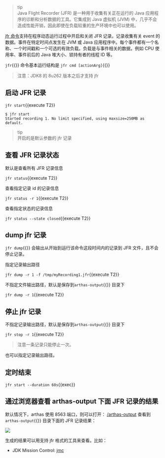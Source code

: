 > tip  
> Java Flight Recorder (JFR) 是一种用于收集有关正在运行的 Java 应用程序的诊断和分析数据的工具。它集成到 Java 虚拟机 (JVM) 中，几乎不会造成性能开销，因此即使在负载较重的生产环境中也可以使用。

[jfr 命令](https://arthas.aliyun.com/doc/jfr.html)支持在程序动态运行过程中开启和关闭 JFR 记录。记录收集有关 event 的数据。事件在特定时间点发生在 JVM 或 Java 应用程序中。每个事件都有一个名称、一个时间戳和一个可选的有效负载。负载是与事件相关的数据，例如 CPU 使用率、事件前后的 Java 堆大小、锁持有者的线程 ID 等。

`jfr`{{}} 命令基本运行结构是 `jfr cmd [actionArg]`{{}}

> 注意：JDK8 的 8u262 版本之后才支持 jfr

## 启动 JFR 记录

`jfr start`{{execute T2}}

```
$ jfr start
Started recording 1. No limit specified, using maxsize=250MB as default.
```

> tip  
> 开启的是默认参数的 jfr 记录

## 查看 JFR 记录状态

默认是查看所有 JFR 记录信息

`jfr status`{{execute T2}}

查看指定记录 id 的记录信息

`jfr status -r 1`{{execute T2}}

查看指定状态的记录信息

`jfr status --state closed`{{execute T2}}

## dump jfr 记录

`jfr dump`{{}} 会输出从开始到运行该命令这段时间内的记录到 JFR 文件，且不会停止记录。

指定记录输出路径

`jfr dump -r 1 -f /tmp/myRecording1.jfr`{{execute T2}}

不指定文件输出路径，默认是保存到`arthas-output`{{}} 目录下

`jfr dump -r 1`{{execute T2}}

## 停止 jfr 记录

不指定记录输出路径，默认是保存到`arthas-output`{{}} 目录下

`jfr stop -r 1`{{execute T2}}

> 注意一条记录只能停止一次。

也可以指定记录输出路径。

## 定时结束

`jfr start --duration 60s`{{exec}}

## 通过浏览器查看 arthas-output 下面 JFR 记录的结果

默认情况下，arthas 使用 8563 端口，则可以打开： [/arthas-output]({{TRAFFIC_HOST1_8563}}/arthas-output) 查看到`arthas-output`{{}} 目录下面的 JFR 记录结果：

![](../../assets/arthas-output-recording.png)

生成的结果可以用支持 jfr 格式的工具来查看。比如：

- JDK Mission Control: [jmc](https://github.com/openjdk/jmc)
